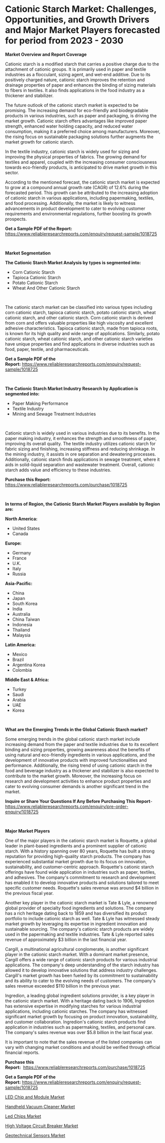 <p><h1>Cationic Starch Market: Challenges, Opportunities, and Growth Drivers and Major Market Players forecasted for period from 2023 - 2030</h1></p><p><strong>Market Overview and Report Coverage</strong></p>
<p><p>Cationic starch is a modified starch that carries a positive charge due to the attachment of cationic groups. It is primarily used in paper and textile industries as a flocculant, sizing agent, and wet-end additive. Due to its positively charged nature, cationic starch improves the retention and drainage properties of paper and enhances the binding of sizing materials to fibers in textiles. It also finds applications in the food industry as a thickener and stabilizer.</p><p>The future outlook of the cationic starch market is expected to be promising. The increasing demand for eco-friendly and biodegradable products in various industries, such as paper and packaging, is driving the market growth. Cationic starch offers advantages like improved paper strength, enhanced water holding capacity, and reduced water consumption, making it a preferred choice among manufacturers. Moreover, the rising focus on sustainable packaging solutions further augments the market growth for cationic starch.</p><p>In the textile industry, cationic starch is widely used for sizing and improving the physical properties of fabrics. The growing demand for textiles and apparel, coupled with the increasing consumer consciousness towards eco-friendly products, is anticipated to drive market growth in this sector.</p><p>According to the mentioned forecast, the cationic starch market is expected to grow at a compound annual growth rate (CAGR) of 12.6% during the forecasted period. This growth can be attributed to the increasing adoption of cationic starch in various applications, including papermaking, textiles, and food processing. Additionally, the market is likely to witness advancements in product development to cater to evolving customer requirements and environmental regulations, further boosting its growth prospects.</p></p>
<p><strong>Get a Sample PDF of the Report:</strong> <a href="https://www.reliableresearchreports.com/enquiry/request-sample/1018725">https://www.reliableresearchreports.com/enquiry/request-sample/1018725</a></p>
<p>&nbsp;</p>
<p><strong>Market Segmentation</strong></p>
<p><strong>The Cationic Starch Market Analysis by types is segmented into:</strong></p>
<p><ul><li>Corn Cationic Starch</li><li>Tapioca Cationic Starch</li><li>Potato Cationic Starch</li><li>Wheat And Other Cationic Starch</li></ul></p>
<p>&nbsp;</p>
<p><p>The cationic starch market can be classified into various types including corn cationic starch, tapioca cationic starch, potato cationic starch, wheat cationic starch, and other cationic starch. Corn cationic starch is derived from corn and offers valuable properties like high viscosity and excellent adhesive characteristics. Tapioca cationic starch, made from tapioca roots, is known for its high quality and wide range of applications. Similarly, potato cationic starch, wheat cationic starch, and other cationic starch varieties have unique properties and find applications in diverse industries such as food, paper, textile, and pharmaceuticals.</p></p>
<p><strong>Get a Sample PDF of the Report:</strong>&nbsp;<a href="https://www.reliableresearchreports.com/enquiry/request-sample/1018725">https://www.reliableresearchreports.com/enquiry/request-sample/1018725</a></p>
<p>&nbsp;</p>
<p><strong>The Cationic Starch Market Industry Research by Application is segmented into:</strong></p>
<p><ul><li>Paper Making Performance</li><li>Textile Industry</li><li>Mining and Sewage Treatment Industries</li></ul></p>
<p>&nbsp;</p>
<p><p>Cationic starch is widely used in various industries due to its benefits. In the paper making industry, it enhances the strength and smoothness of paper, improving its overall quality. The textile industry utilizes cationic starch for fabric sizing and finishing, increasing stiffness and reducing shrinkage. In the mining industry, it assists in ore separation and dewatering processes. Additionally, cationic starch finds applications in sewage treatment, where it aids in solid-liquid separation and wastewater treatment. Overall, cationic starch adds value and efficiency to these industries.</p></p>
<p><strong>Purchase this Report:</strong>&nbsp; <a href="https://www.reliableresearchreports.com/purchase/1018725">https://www.reliableresearchreports.com/purchase/1018725</a></p>
<p>&nbsp;</p>
<p><strong>In terms of Region, the Cationic Starch Market Players available by Region are:</strong></p>
<p>
    <p> <strong> North America: </strong>
        <ul>
            <li>United States</li>
            <li>Canada</li>
        </ul>
        </p> 
    <p> <strong> Europe: </strong>
        <ul>
            <li>Germany</li>
            <li>France</li>
            <li>U.K.</li>
            <li>Italy</li>
            <li>Russia</li>
        </ul>
        </p> 
    <p> <strong> Asia-Pacific: </strong>
        <ul>
            <li>China</li>
            <li>Japan</li>
            <li>South Korea</li>
            <li>India</li>
            <li>Australia</li>
            <li>China Taiwan</li>
            <li>Indonesia</li>
            <li>Thailand</li>
            <li>Malaysia</li>
        </ul>
        </p> 
    <p> <strong> Latin America: </strong>
        <ul>
            <li>Mexico</li>
            <li>Brazil</li>
            <li>Argentina Korea</li>
            <li>Colombia</li>
        </ul>
        </p> 
    <p> <strong> Middle East & Africa: </strong>
        <ul>
            <li>Turkey</li>
            <li>Saudi</li>
            <li>Arabia</li>
            <li>UAE</li>
            <li>Korea</li>
        </ul>
    </p>
    </p>
<p>&nbsp;</p>
<p><strong>What are the Emerging Trends in the Global Cationic Starch market?</strong></p>
<p><p>Some emerging trends in the global cationic starch market include increasing demand from the paper and textile industries due to its excellent binding and sizing properties, growing awareness about the benefits of using natural and eco-friendly ingredients in various applications, and the development of innovative products with improved functionalities and performance. Additionally, the rising trend of using cationic starch in the food and beverage industry as a thickener and stabilizer is also expected to contribute to the market growth. Moreover, the increasing focus on research and development activities to enhance product properties and cater to evolving consumer demands is another significant trend in the market.</p></p>
<p><strong>Inquire or Share Your Questions If Any Before Purchasing This Report</strong>- <a href="https://www.reliableresearchreports.com/enquiry/pre-order-enquiry/1018725">https://www.reliableresearchreports.com/enquiry/pre-order-enquiry/1018725</a></p>
<p>&nbsp;</p>
<p><strong>Major Market Players</strong></p>
<p><p>One of the major players in the cationic starch market is Roquette, a global leader in plant-based ingredients and a prominent supplier of cationic starch. With a history spanning over 80 years, Roquette has built a strong reputation for providing high-quality starch products. The company has experienced substantial market growth due to its focus on innovation, sustainability, and customer-centric approach. Roquette's cationic starch offerings have found wide application in industries such as paper, textiles, and adhesives. The company's commitment to research and development has enabled it to develop innovative products and solutions tailored to meet specific customer needs. Roquette's sales revenue was around $4 billion in the previous fiscal year.</p><p>Another key player in the cationic starch market is Tate & Lyle, a renowned global provider of specialty food ingredients and solutions. The company has a rich heritage dating back to 1859 and has diversified its product portfolio to include cationic starch as well. Tate & Lyle has witnessed steady market growth by leveraging its expertise in ingredient innovation and sustainable sourcing. The company's cationic starch products are widely used in the papermaking and textile industries. Tate & Lyle reported sales revenue of approximately $3 billion in the last financial year.</p><p>Cargill, a multinational agricultural conglomerate, is another significant player in the cationic starch market. With a dominant market presence, Cargill offers a wide range of cationic starch products for various industrial applications. The company's deep understanding of the starch industry has allowed it to develop innovative solutions that address industry challenges. Cargill's market growth has been fueled by its commitment to sustainability and its ability to cater to the evolving needs of customers. The company's sales revenue exceeded $110 billion in the previous year.</p><p>Ingredion, a leading global ingredient solutions provider, is a key player in the cationic starch market. With a heritage dating back to 1906, Ingredion has extensive expertise in modifying starches for various industrial applications, including cationic starches. The company has witnessed significant market growth by focusing on product innovation, sustainability, and customer collaboration. Ingredion's cationic starch products find application in industries such as papermaking, textiles, and personal care. The company's sales revenue was over $5.8 billion in the last fiscal year.</p><p>It is important to note that the sales revenue of the listed companies can vary with changing market conditions and should be verified through official financial reports.</p></p>
<p><strong>Purchase this Report:</strong>&nbsp;&nbsp;<a href="https://www.reliableresearchreports.com/purchase/1018725">https://www.reliableresearchreports.com/purchase/1018725</a></p>
<p></p>
<p><strong>Get a Sample PDF of the Report:</strong>&nbsp;<a href="https://www.reliableresearchreports.com/enquiry/request-sample/1018725">https://www.reliableresearchreports.com/enquiry/request-sample/1018725</a></p>
<p><p><a href="https://medium.com/@orlohagenes/led-chip-and-module-market-exploring-market-share-market-trends-and-future-growth-e118a848154a">LED Chip and Module Market</a></p><p><a href="https://medium.com/@audieyost1952/handheld-vacuum-cleaner-market-share-evolution-and-market-growth-trends-2023-2030-32b7b30e805c">Handheld Vacuum Cleaner Market</a></p><p><a href="https://medium.com/@ewellklocko/led-chips-market-size-reveals-the-best-marketing-channels-in-global-industry-9f9633ac0b83">Led Chips Market</a></p><p><a href="https://medium.com/@tonikuhic/high-voltage-circuit-breaker-market-focuses-on-market-share-size-and-projected-forecast-till-2030-3e7b10e35bdb">High Voltage Circuit Breaker Market</a></p><p><a href="https://medium.com/@candiceveum/geotechnical-sensors-market-analysis-and-sze-forecasted-for-period-from-2023-to-2030-37be4ed90f0e">Geotechnical Sensors Market</a></p></p>